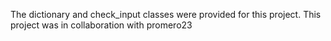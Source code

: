 The dictionary and check_input classes were provided for this project. This project was in collaboration with promero23
